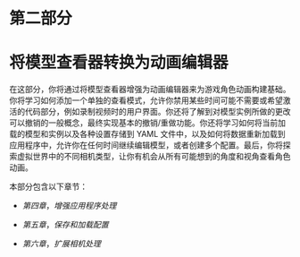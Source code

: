 # 第二部分

# 将模型查看器转换为动画编辑器

在这部分，你将通过将模型查看器增强为动画编辑器来为游戏角色动画构建基础。你将学习如何添加一个单独的查看模式，允许你禁用某些时间可能不需要或希望激活的代码部分，例如录制视频时的用户界面。你还将了解到对模型实例所做的更改可以撤销的一般概念，最终实现基本的撤销/重做功能。你还将学习如何将当前加载的模型和实例以及各种设置存储到 YAML 文件中，以及如何将数据重新加载到应用程序中，允许你在任何时间继续编辑模型，或者创建多个配置。最后，你将探索虚拟世界中的不同相机类型，让你有机会从所有可能想到的角度和视角查看角色动画。

本部分包含以下章节：

+   *第四章*，*增强应用程序处理*

+   *第五章*，*保存和加载配置*

+   *第六章*，*扩展相机处理*
